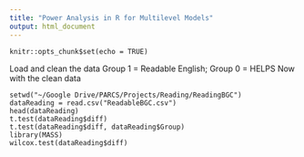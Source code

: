 ```yaml
---
title: "Power Analysis in R for Multilevel Models"
output: html_document
---
```


```{r setup, include=FALSE}
knitr::opts_chunk$set(echo = TRUE)
```
Load and clean the data  Group 1 = Readable English; Group 0 = HELPS 
Now with the clean data
```{r}
setwd("~/Google Drive/PARCS/Projects/Reading/ReadingBGC")
dataReading = read.csv("ReadableBGC.csv")
head(dataReading)
t.test(dataReading$diff)
t.test(dataReading$diff, dataReading$Group)
library(MASS)
wilcox.test(dataReading$diff)
```

